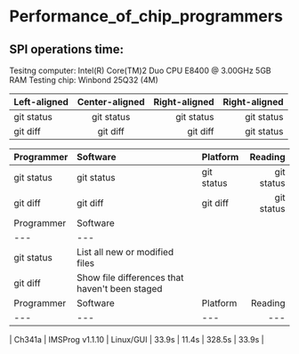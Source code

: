 # Performance_of_chip_programmers

## SPI operations time:

Tesitng computer: Intel(R) Core(TM)2 Duo CPU     E8400  @ 3.00GHz 5GB RAM
Testing chip: Winbond 25Q32 (4M)

| Left-aligned | Center-aligned | Right-aligned | Right-aligned |
| :---         |     :---:      |          ---: |          ---: |
| git status   | git status     | git status    | git status    |
| git diff     | git diff       | git diff      | git status    |


| Programmer | Software |  Platform  | Reading |
| :---         |     :---      |          :--- |          ---: |
| git status   | git status     | git status    | git status    |
| git diff     | git diff       | git diff      | git status    |
| Programmer | Software |
| --- | --- |
| git status | List all new or modified files |
| git diff | Show file differences that haven't been staged |
| Programmer | Software | Platform | Reading | Erasing | Writing | Veryfying |
| --- | --- | --- | --- | --- | --- |

| Ch341a | IMSProg v1.1.10 | Linux/GUI | 33.9s | 11.4s | 328.5s | 33.9s |
